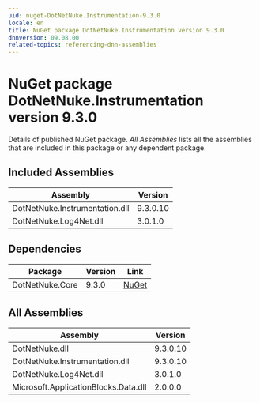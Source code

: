```yaml
---
uid: nuget-DotNetNuke.Instrumentation-9.3.0
locale: en
title: NuGet package DotNetNuke.Instrumentation version 9.3.0
dnnversion: 09.08.00
related-topics: referencing-dnn-assemblies
---
```


# NuGet package DotNetNuke.Instrumentation version 9.3.0
Details of published NuGet package.
*All Assemblies* lists all the assemblies that are included in this package or any dependent package.

## Included Assemblies

|Assembly|Version|
|---|---|
|DotNetNuke.Instrumentation.dll|9.3.0.10|
|DotNetNuke.Log4Net.dll|3.0.1.0|

## Dependencies

|Package|Version|Link|
|---|---|---|
|DotNetNuke.Core|9.3.0|[NuGet](https://www.nuget.org/packages/DotNetNuke.Core/9.3.0)|

## All Assemblies

|Assembly|Version|
|---|---|
|DotNetNuke.dll|9.3.0.10|
|DotNetNuke.Instrumentation.dll|9.3.0.10|
|DotNetNuke.Log4Net.dll|3.0.1.0|
|Microsoft.ApplicationBlocks.Data.dll|2.0.0.0|

